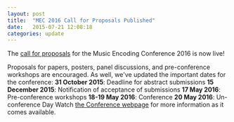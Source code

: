```yaml
---
layout: post
title:  "MEC 2016 Call for Proposals Published"
date:   2015-07-21 12:08:18
categories: update
---
```

The [call for proposals](https://web.archive.org/web/20160505023112/http://music-encoding.org/community/conference/call-for-proposals/) for the Music Encoding Conference 2016 is now live! 

Proposals for papers, posters, panel discussions, and pre-conference workshops are encouraged. As well, we've updated the important dates for the conference: **31 October 2015**: Deadline for abstract submissions **15 December 2015**: Notification of acceptance of submissions **17 May 2016**: Pre-conference workshops **18-19 May 2016**: Conference **20 May 2016**: Un-conference Day Watch [the Conference webpage](https://web.archive.org/web/20150710210430/http://music-encoding.org/community/conference/) for more information as it comes available.
